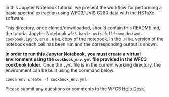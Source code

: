 In this Jupyter Notebook tutorial, we present the workflow for performing a
basic spectral extraction using WFC3/UVIS G280 data with the HSTaXe software.

This directory, once cloned/downloaded, should contain this README.md, the
tutorial Jupyter Notebook `wfc3-basic-uvis-fullframe-hstaxe-cookbook.ipynb`, an
a `.HTML` copy of the notebook. In the `.HTML` version of the notebook each cell
has been run and the corresponding output is shown.

**In order to run this Jupyter Notebook, you must create a virtual environment
using the `cookbook_env.yml` file provided in the WFC3 cookbook folder.** Once
the `.yml` file is in the current working directory, the environment can be
built using the command below:

`conda env create -f cookbook_env.yml`


Please submit any questions or comments to the WFC3 [Help Desk](https://stsci.service-now.com/hst).
